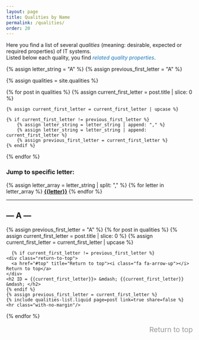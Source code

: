 ```yaml
---
layout: page
title: Qualities by Name
permalink: /qualities/
order: 20
---
```


<div id="top"></div>

Here you find a list of several _qualities_ (meaning: desirable, expected or required properties) of IT systems.  
Listed below each quality, you find 
*<i class="fa fa-tags" style="color: #1675b9;"></i> <span style="color: #1675b9;">related quality properties</span>*.


{% assign letter_string = "A" %}
{% assign previous_first_letter = "A" %}

{% assign qualities = site.qualities %}

{% for post in qualities  %}
    {% assign current_first_letter = post.title | slice: 0 %}

 <!-- we need to "upcase" to avoid issues with i18n -->
    {% assign current_first_letter = current_first_letter | upcase %}
    
    {% if current_first_letter != previous_first_letter %}
        {% assign letter_string = letter_string | append: "," %}
        {% assign letter_string = letter_string | append: current_first_letter %}
        {% assign previous_first_letter = current_first_letter %}
    {% endif %}
{% endfor %}

### Jump to specific letter:

{% assign letter_array = letter_string | split: "," %}
{% for letter in letter_array %}
<nobr>
<b><a class="hov" href="{{site.baseurl}}/qualities/#{{letter|slugize}}">{{letter}}</a></b>
</nobr>
{% endfor %}

<div id="search-results" class="qualities-list">
    <hr id="first-hr" class="with-no-margin"/>
    <h2 ID = "A"> &mdash; A &mdash; </h2>
    {% assign previous_first_letter = "A" %}
    {% for post in qualities  %}
      {% assign current_first_letter = post.title | slice: 0 %}
      {% assign current_first_letter = current_first_letter | upcase %}
  
      {% if current_first_letter != previous_first_letter %}
    <div class="return-to-top">
      <a href="#top" title="Return to top"><i class="fa fa-arrow-up"></i> Return to top</a>
    </div>
    <h2 ID = {{current_first_letter}}> &mdash; {{current_first_letter}} &mdash; </h2>
    {% endif %}
    {% assign previous_first_letter = current_first_letter %}
    {% include qualities-list.liquid page=post link=true share=false %}
    <hr class="with-no-margin"/>
{% endfor %}
    <div class="return-to-top">
      <a href="#top" title="Return to top"><i class="fa fa-arrow-up"></i>Return to top</a>
    </div>
</div>

<style>
  /* Clean, minimal styling for qualities list */
  .qualities-list .quality-item {
    margin-bottom: 1rem;
    padding: 0.5rem 0;
  }
  
  .qualities-list .quality-title {
    font-size: 1.25rem;
    font-weight: bold;
    margin: 0 0 0.3rem 0;
    color: var(--quality-text-color, #1675b9);
  }
  
  .qualities-list .quality-link {
    color: var(--quality-text-color, #1675b9);
    text-decoration: none;
    font-weight: bold;
  }
  
  .qualities-list .quality-link:hover {
    text-decoration: underline;
  }
  
  .qualities-list .quality-tags {
    font-size: 0.9rem;
    color: #666;
    margin-top: 0.3rem;
  }
  
  .qualities-list .quality-tags .tag {
    color: #1675b9;
    text-decoration: none;
    margin: 0 0.2rem 0 0;
  }
  
  .qualities-list .quality-tags .tag:hover {
    text-decoration: underline;
  }
  
  .return-to-top {
    text-align: right;
    margin: 1rem 0 0.5rem 0;
  }
  
  .return-to-top a {
    display: inline-block;
    font-size: 1.2rem;
    color: #383838;
    text-decoration: none;
    opacity: 0.5;
    transition: opacity 0.2s ease;
  }
  
  .return-to-top a:hover {
    opacity: 1;
    text-decoration: none;
  }
</style>
